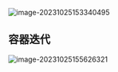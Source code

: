 ![image-20231025153340495](C:\Users\ZZZXXXJJ\AppData\Roaming\Typora\typora-user-images\image-20231025153340495.png)

## 容器迭代

![image-20231025155626321](C:\Users\ZZZXXXJJ\AppData\Roaming\Typora\typora-user-images\image-20231025155626321.png)